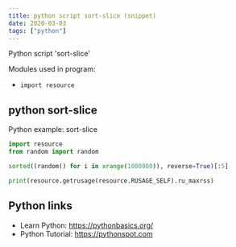 ```yaml
---
title: python script sort-slice (snippet)
date: 2020-03-03
tags: ["python"]
---
```

Python script 'sort-slice'


Modules used in program: 
* `import resource`

## python sort-slice

Python example: sort-slice

```python
import resource
from random import random

sorted((random() for i in xrange(1000000)), reverse=True)[:5]

print(resource.getrusage(resource.RUSAGE_SELF).ru_maxrss)


```

## Python links

- Learn Python: https://pythonbasics.org/
- Python Tutorial: https://pythonspot.com
